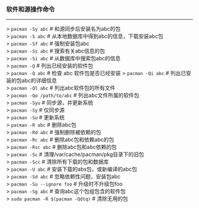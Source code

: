### 软件和源操作命令
-----------------
\> `pacman -Sy abc` # 和源同步后安装名为abc的包  
\> `pacman -S abc` # 从本地数据库中得到abc的信息，下载安装abc包  
\> `pacman -Sf abc` # 强制安装包abc  
\> `pacman -Ss abc` # 搜索有关abc信息的包  
\> `pacman -Si abc` # 从数据库中搜索包abc的信息  
\> `pacman -Q` # 列出已经安装的软件包  
\> `pacman -Q abc` # 检查 abc 软件包是否已经安装
\> `pacman -Qi abc` # 列出已安装的包abc的详细信息  
\> `pacman -Ql abc` # 列出abc软件包的所有文件  
\> `pacman -Qo /path/to/abc` # 列出abc文件所属的软件包  
\> `pacman -Syu` # 同步源，并更新系统  
\> `pacman -Sy` # 仅同步源  
\> `pacman -Su` # 更新系统  
\> `pacman -R abc` # 删除abc包  
\> `pacman -Rd abc` # 强制删除被依赖的包  
\> `pacman -Rc abc` # 删除abc包和依赖abc的包  
\> `pacman -Rsc abc` # 删除abc包和abc依赖的包  
\> `pacman -Sc` # 清理/var/cache/pacman/pkg目录下的旧包  
\> `pacman -Scc` # 清除所有下载的包和数据库  
\> `pacman -U abc` # 安装下载的abs包，或新编译的abc包  
\> `pacman -Sd abc` # 忽略依赖性问题，安装包abc  
\> `pacman -Su --ignore foo` # 升级时不升级包foo  
\> `pacman -Sg abc` # 查询abc这个包组包含的软件包  
\> `sudo pacman -R $(pacman -Qdtq)` # 清除无用的包  
